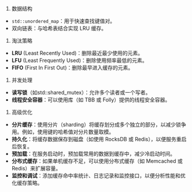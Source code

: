 
1. 数据结构
- `std::unordered_map`：用于快速查找键值对。
- 双向链表：与哈希表结合实现 LRU 缓存。

1. 淘汰策略
- **LRU** (Least Recently Used)：删除最近最少使用的元素。
- **LFU** (Least Frequently Used)：删除使用频率最低的元素。
- **FIFO** (First In First Out)：删除最早进入缓存的元素。

1. 并发处理
- **读写锁**（如std::shared_mutex）：允许多个读者或一个写者。
- **线程安全容器**：可以使用库（如 TBB 或 Folly）提供的线程安全容器。

1. 高级优化
- **分片缓存**：使用分片（sharding）将缓存划分成多个独立的部分，以减少锁争用。例如，使用键的哈希值对分片数量取模。
- **持久化**：将缓存数据保存到磁盘（如使用 RocksDB 或 Redis），以便服务重启后恢复。
- **预加载**：在服务启动时，预加载常用的数据到缓存中，减少冷启动时间。
- **分布式缓存**：如果单机缓存不足，可以使用分布式缓存（如 Memcached 或 Redis）来扩展容量。
- **监控和调试**：添加缓存命中率统计、日志记录和监控接口，以便分析性能和优化缓存策略。
